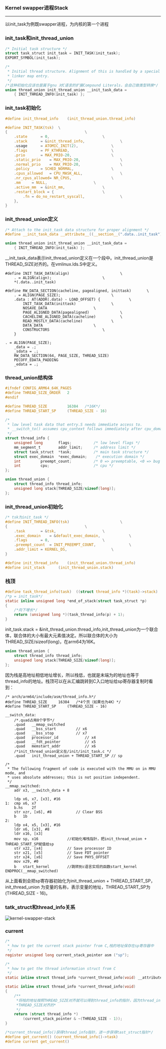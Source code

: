 ### Kernel swapper进程Stack

---

以init_task为例既swapper进程，为内核的第一个进程
### init_task和init_thread_union

```c
/* Initial task structure */
struct task_struct init_task = INIT_TASK(init_task);
EXPORT_SYMBOL(init_task);

/*
 * Initial thread structure. Alignment of this is handled by a special
 * linker map entry.
 */
/*这种初始化应该也是属于gnu 对C语言的扩展Compound Literals，会自己做类型转换*/ 
union thread_union init_thread_union __init_task_data =
	{ INIT_THREAD_INFO(init_task) };
```

### init_task初始化

```c
#define init_thread_info	(init_thread_union.thread_info)

#define INIT_TASK(tsk)	\
{									\
	.state		= 0,						\
	.stack		= &init_thread_info,				\
	.usage		= ATOMIC_INIT(2),				\
	.flags		= PF_KTHREAD,					\
	.prio		= MAX_PRIO-20,					\
	.static_prio	= MAX_PRIO-20,					\
	.normal_prio	= MAX_PRIO-20,					\
	.policy		= SCHED_NORMAL,					\
	.cpus_allowed	= CPU_MASK_ALL,					\
	.nr_cpus_allowed= NR_CPUS,					\
	.mm		= NULL,						\
	.active_mm	= &init_mm,					\
	.restart_block = {						\
		.fn = do_no_restart_syscall,				\
	},	
}
```
### init_thread_union定义

```c
/* Attach to the init_task data structure for proper alignment */
#define __init_task_data __attribute__((__section__(".data..init_task")))

union thread_union init_thread_union __init_task_data =
	{ INIT_THREAD_INFO(init_task) };
```

__init_task_data表示init_thread_union定义在一个段中。init_thread_union是THREAD_SIZE对齐的。在vmlinux.lds.S中定义。

```assembly
#define INIT_TASK_DATA(align)						\
	. = ALIGN(align);						\
	*(.data..init_task)

#define RW_DATA_SECTION(cacheline, pagealigned, inittask)		\
	. = ALIGN(PAGE_SIZE);						\
	.data : AT(ADDR(.data) - LOAD_OFFSET) {				\
		INIT_TASK_DATA(inittask)				\
		NOSAVE_DATA						\
		PAGE_ALIGNED_DATA(pagealigned)				\
		CACHELINE_ALIGNED_DATA(cacheline)			\
		READ_MOSTLY_DATA(cacheline)				\
		DATA_DATA						\
		CONSTRUCTORS						\
	}

. = ALIGN(PAGE_SIZE);
	_data = .;
	_sdata = .;
	RW_DATA_SECTION(64, PAGE_SIZE, THREAD_SIZE)
	PECOFF_EDATA_PADDING
	_edata = .;
```

###  thread_union结构体

```c
#ifndef CONFIG_ARM64_64K_PAGES
#define THREAD_SIZE_ORDER	2
#endif

#define THREAD_SIZE			16384	/*16K*/
#define THREAD_START_SP		(THREAD_SIZE - 16)

/*
 * low level task data that entry.S needs immediate access to.
 * __switch_to() assumes cpu_context follows immediately after cpu_domain.
 */
struct thread_info {
	unsigned long		flags;			/* low level flags */
	mm_segment_t		addr_limit;		/* address limit */
	struct task_struct	*task;			/* main task structure */
	struct exec_domain	*exec_domain;	 /* execution domain */
	int			preempt_count;			/* 0 => preemptable, <0 => bug */
	int			cpu;				    /* cpu */
};

union thread_union {
	struct thread_info thread_info;
	unsigned long stack[THREAD_SIZE/sizeof(long)];
};
```

### init_thread_union初始化

```c
/* tsk为init_task */
#define INIT_THREAD_INFO(tsk)						\
{									\
	.task		= &tsk,						\
	.exec_domain	= &default_exec_domain,				\
	.flags		= 0,						\
	.preempt_count	= INIT_PREEMPT_COUNT,				\
	.addr_limit	= KERNEL_DS,					\
}

#define init_thread_info	(init_thread_union.thread_info)
#define init_stack		(init_thread_union.stack)
```

### 栈顶

```c
#define task_thread_info(task)	((struct thread_info *)(task)->stack)
/*p = init_task*/
static inline unsigned long *end_of_stack(struct task_struct *p)
{
	/*向下增长*/
	return (unsigned long *)(task_thread_info(p) + 1);
}
```

init_task.stack = &init_thread_union.thread_info,init_thread_union为一个联合体，联合体的大小有最大元素值决定。所以联合体的大小为THREAD_SIZE/sizeof(long)，在arm64为16K。

```c
union thread_union {
	struct thread_info thread_info;
	unsigned long stack[THREAD_SIZE/sizeof(long)];
};
```
因为栈是高地址相低地址增长，所以栈低，也就是末端为的地址也等于thread_info的地址。栈顶可以在从汇编跳转到C入口地址给sp寄存器复制时看到：

```
/* arch/arm64/include/asm/thread_info.h*/
#define THREAD_SIZE		16384	/*4个页（如果也为4K）*/
#define THREAD_START_SP		(THREAD_SIZE - 16)

__switch_data:
	/*.quad占用8个字节*/
	.quad	__mmap_switched
	.quad	__bss_start			// x6
	.quad	__bss_stop			// x7
	.quad	processor_id			// x4
	.quad	__fdt_pointer			// x5
	.quad	memstart_addr			// x6
	/*init_thread_union定义在/init/init_task.c */
	.quad	init_thread_union + THREAD_START_SP // sp

/*
 * The following fragment of code is executed with the MMU on in MMU mode, and
 * uses absolute addresses; this is not position independent.
 */
__mmap_switched:
	adr	x3, __switch_data + 8

	ldp	x6, x7, [x3], #16
1:	cmp	x6, x7
	b.hs	2f
	str	xzr, [x6], #8			// Clear BSS
	b	1b
2:
	ldp	x4, x5, [x3], #16
	ldr	x6, [x3], #8
	ldr	x16, [x3]
	mov	sp, x16				//初始化堆栈指针，把init_thread_union + THREAD_START_SP赋值给sp
	str	x22, [x4]			// Save processor ID
	str	x21, [x5]			// Save FDT pointer
	str	x24, [x6]			// Save PHYS_OFFSET
	mov	x29, #0
	b	start_kernel		//跳转到c语言实现的函数start_kernel	
ENDPROC(__mmap_switched)
```

从上面看到会把sp寄存器初始化为init_thread_union + THREAD_START_SP，init_thread_union 为变量的名称，表示变量的地址，THREAD_START_SP为(THREAD_SIZE - 16)。

### tatk_struct和thread_info关系

![kernel-swapper-stack](.\kernel-swapper-stack.jpg)

### current

```c
/*
 * how to get the current stack pointer from C,栈的地址保存在sp寄存器中
 */
register unsigned long current_stack_pointer asm ("sp");

/*
 * how to get the thread information struct from C
 */
static inline struct thread_info *current_thread_info(void) __attribute_const__;

static inline struct thread_info *current_thread_info(void)
{
	/**
	 *将栈的地址按照THREAD_SIZE对齐就可以得到thread_info的指针，因为thread_info起始地址也是
	 *THREAD_SIZE对齐的*
	 */
	return (struct thread_info *)
		(current_stack_pointer & ~(THREAD_SIZE - 1));
}
```

```c
/*current_thread_info()获得thread_info指针，进一步获得tast_struct指针*/
#define get_current() (current_thread_info()->task)
#define current get_current()
```

